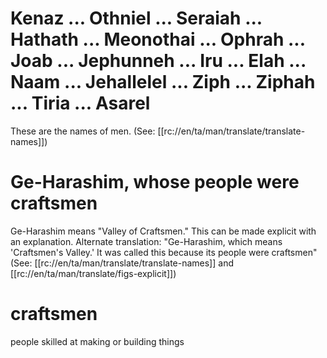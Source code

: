 # Kenaz ... Othniel ... Seraiah ... Hathath ... Meonothai ... Ophrah ... Joab ... Jephunneh ... Iru ... Elah ... Naam ... Jehallelel ... Ziph ... Ziphah ... Tiria ... Asarel

These are the names of men. (See: [[rc://en/ta/man/translate/translate-names]])

# Ge-Harashim, whose people were craftsmen

Ge-Harashim means "Valley of Craftsmen." This can be made explicit with an explanation. Alternate translation: "Ge-Harashim, which means 'Craftsmen's Valley.' It was called this because its people were craftsmen" (See: [[rc://en/ta/man/translate/translate-names]] and [[rc://en/ta/man/translate/figs-explicit]])

# craftsmen

people skilled at making or building things

